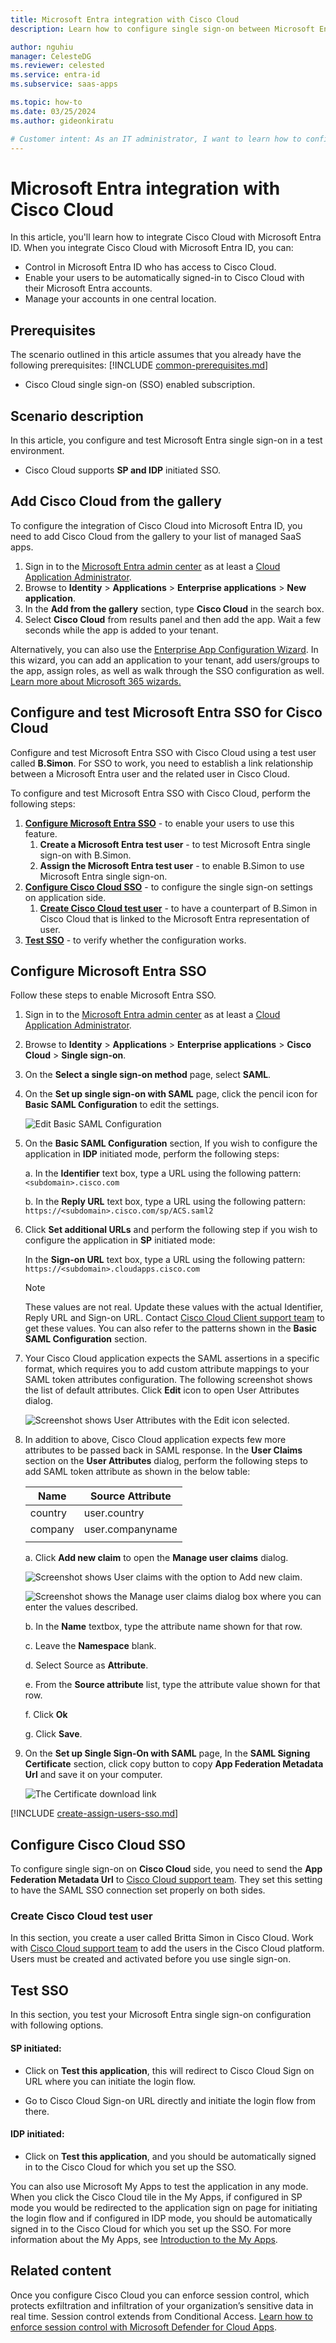 ```yaml
---
title: Microsoft Entra integration with Cisco Cloud
description: Learn how to configure single sign-on between Microsoft Entra ID and Cisco Cloud.

author: nguhiu
manager: CelesteDG
ms.reviewer: celested
ms.service: entra-id
ms.subservice: saas-apps

ms.topic: how-to
ms.date: 03/25/2024
ms.author: gideonkiratu

# Customer intent: As an IT administrator, I want to learn how to configure single sign-on between Microsoft Entra ID and Cisco Cloud so that I can control who has access to Cisco Cloud, enable automatic sign-in with Microsoft Entra accounts, and manage my accounts in one central location.
---
```

# Microsoft Entra integration with Cisco Cloud

In this article,  you'll learn how to integrate Cisco Cloud with Microsoft Entra ID. When you integrate Cisco Cloud with Microsoft Entra ID, you can:

* Control in Microsoft Entra ID who has access to Cisco Cloud.
* Enable your users to be automatically signed-in to Cisco Cloud with their Microsoft Entra accounts.
* Manage your accounts in one central location.

## Prerequisites
The scenario outlined in this article assumes that you already have the following prerequisites:
[!INCLUDE [common-prerequisites.md](~/identity/saas-apps/includes/common-prerequisites.md)]
* Cisco Cloud single sign-on (SSO) enabled subscription.

## Scenario description

In this article,  you configure and test Microsoft Entra single sign-on in a test environment.

* Cisco Cloud supports **SP and IDP** initiated SSO.

## Add Cisco Cloud from the gallery

To configure the integration of Cisco Cloud into Microsoft Entra ID, you need to add Cisco Cloud from the gallery to your list of managed SaaS apps.

1. Sign in to the [Microsoft Entra admin center](https://entra.microsoft.com) as at least a [Cloud Application Administrator](~/identity/role-based-access-control/permissions-reference.md#cloud-application-administrator).
1. Browse to **Identity** > **Applications** > **Enterprise applications** > **New application**.
1. In the **Add from the gallery** section, type **Cisco Cloud** in the search box.
1. Select **Cisco Cloud** from results panel and then add the app. Wait a few seconds while the app is added to your tenant.

 Alternatively, you can also use the [Enterprise App Configuration Wizard](https://portal.office.com/AdminPortal/home?Q=Docs#/azureadappintegration). In this wizard, you can add an application to your tenant, add users/groups to the app, assign roles, as well as walk through the SSO configuration as well. [Learn more about Microsoft 365 wizards.](/microsoft-365/admin/misc/azure-ad-setup-guides)

<a name='configure-and-test-azure-ad-sso-for-cisco-cloud'></a>

## Configure and test Microsoft Entra SSO for Cisco Cloud

Configure and test Microsoft Entra SSO with Cisco Cloud using a test user called **B.Simon**. For SSO to work, you need to establish a link relationship between a Microsoft Entra user and the related user in Cisco Cloud.

To configure and test Microsoft Entra SSO with Cisco Cloud, perform the following steps:

1. **[Configure Microsoft Entra SSO](#configure-azure-ad-sso)** - to enable your users to use this feature.
    1. **Create a Microsoft Entra test user** - to test Microsoft Entra single sign-on with B.Simon.
    1. **Assign the Microsoft Entra test user** - to enable B.Simon to use Microsoft Entra single sign-on.
1. **[Configure Cisco Cloud SSO](#configure-cisco-cloud-sso)** - to configure the single sign-on settings on application side.
    1. **[Create Cisco Cloud test user](#create-cisco-cloud-test-user)** - to have a counterpart of B.Simon in Cisco Cloud that is linked to the Microsoft Entra representation of user.
1. **[Test SSO](#test-sso)** - to verify whether the configuration works.

<a name='configure-azure-ad-sso'></a>

## Configure Microsoft Entra SSO

Follow these steps to enable Microsoft Entra SSO.

1. Sign in to the [Microsoft Entra admin center](https://entra.microsoft.com) as at least a [Cloud Application Administrator](~/identity/role-based-access-control/permissions-reference.md#cloud-application-administrator).
1. Browse to **Identity** > **Applications** > **Enterprise applications** > **Cisco Cloud** > **Single sign-on**.
1. On the **Select a single sign-on method** page, select **SAML**.
1. On the **Set up single sign-on with SAML** page, click the pencil icon for **Basic SAML Configuration** to edit the settings.

   ![Edit Basic SAML Configuration](common/edit-urls.png)

1. On the **Basic SAML Configuration** section, If you wish to configure the application in **IDP** initiated mode, perform the following steps:

    a. In the **Identifier** text box, type a URL using the following pattern:
    `<subdomain>.cisco.com`

    b. In the **Reply URL** text box, type a URL using the following pattern:
    `https://<subdomain>.cisco.com/sp/ACS.saml2`

5. Click **Set additional URLs** and perform the following step if you wish to configure the application in **SP** initiated mode:

    In the **Sign-on URL** text box, type a URL using the following pattern:
    `https://<subdomain>.cloudapps.cisco.com`

    > [!NOTE]
    > These values are not real. Update these values with the actual Identifier, Reply URL and Sign-on URL. Contact [Cisco Cloud Client support team](mailto:cpr-ops@cisco.com) to get these values. You can also refer to the patterns shown in the **Basic SAML Configuration** section.

6. Your Cisco Cloud application expects the SAML assertions in a specific format, which requires you to add custom attribute mappings to your SAML token attributes configuration. The following screenshot shows the list of default attributes. Click **Edit** icon to open User Attributes dialog.

    ![Screenshot shows User Attributes with the Edit icon selected.](common/edit-attribute.png)

7. In addition to above, Cisco Cloud application expects few more attributes to be passed back in SAML response. In the **User Claims** section on the **User Attributes** dialog, perform the following steps to add SAML token attribute as shown in the below table:

    | Name | Source Attribute|
    | -----------| ------------|
    | country    | user.country |
    | company    | user.companyname |
    | | |

    a. Click **Add new claim** to open the **Manage user claims** dialog.

    ![Screenshot shows User claims with the option to Add new claim.](common/new-save-attribute.png)

    ![Screenshot shows the Manage user claims dialog box where you can enter the values described.](common/new-attribute-details.png)

    b. In the **Name** textbox, type the attribute name shown for that row.

    c. Leave the **Namespace** blank.

    d. Select Source as **Attribute**.

    e. From the **Source attribute** list, type the attribute value shown for that row.

    f. Click **Ok**

    g. Click **Save**.

8. On the **Set up Single Sign-On with SAML** page, In the **SAML Signing Certificate** section, click copy button to copy **App Federation Metadata Url** and save it on your computer.

    ![The Certificate download link](common/copy-metadataurl.png)

<a name='create-an-azure-ad-test-user'></a>

[!INCLUDE [create-assign-users-sso.md](~/identity/saas-apps/includes/create-assign-users-sso.md)]

## Configure Cisco Cloud SSO

To configure single sign-on on **Cisco Cloud** side, you need to send the **App Federation Metadata Url** to [Cisco Cloud support team](mailto:cpr-ops@cisco.com). They set this setting to have the SAML SSO connection set properly on both sides.

### Create Cisco Cloud test user

In this section, you create a user called Britta Simon in Cisco Cloud. Work with [Cisco Cloud support team](mailto:cpr-ops@cisco.com) to add the users in the Cisco Cloud platform. Users must be created and activated before you use single sign-on.

## Test SSO

In this section, you test your Microsoft Entra single sign-on configuration with following options. 

#### SP initiated:

* Click on **Test this application**, this will redirect to Cisco Cloud Sign on URL where you can initiate the login flow.  

* Go to Cisco Cloud Sign-on URL directly and initiate the login flow from there.

#### IDP initiated:

* Click on **Test this application**, and you should be automatically signed in to the Cisco Cloud for which you set up the SSO. 

You can also use Microsoft My Apps to test the application in any mode. When you click the Cisco Cloud tile in the My Apps, if configured in SP mode you would be redirected to the application sign on page for initiating the login flow and if configured in IDP mode, you should be automatically signed in to the Cisco Cloud for which you set up the SSO. For more information about the My Apps, see [Introduction to the My Apps](https://support.microsoft.com/account-billing/sign-in-and-start-apps-from-the-my-apps-portal-2f3b1bae-0e5a-4a86-a33e-876fbd2a4510).

## Related content

Once you configure Cisco Cloud you can enforce session control, which protects exfiltration and infiltration of your organization’s sensitive data in real time. Session control extends from Conditional Access. [Learn how to enforce session control with Microsoft Defender for Cloud Apps](/cloud-app-security/proxy-deployment-any-app).
